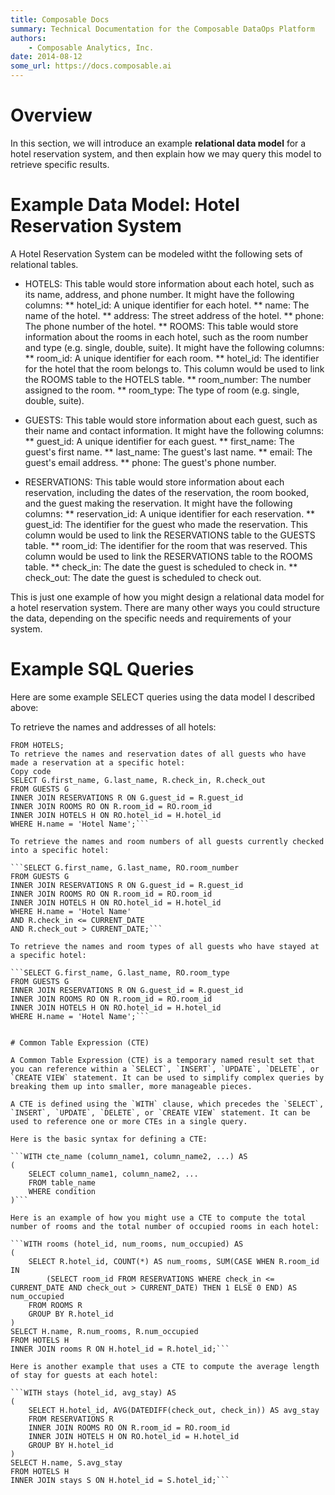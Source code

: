 ```yaml
---
title: Composable Docs
summary: Technical Documentation for the Composable DataOps Platform
authors:
    - Composable Analytics, Inc.
date: 2014-08-12
some_url: https://docs.composable.ai
---
```


# Overview 

In this section, we will introduce an example **relational data model** for a hotel reservation system, and then explain how we may query this model to retrieve specific results.

# Example Data Model: Hotel Reservation System

A Hotel Reservation System can be modeled witht the following sets of relational tables.

* HOTELS: This table would store information about each hotel, such as its name, address, and phone number. It might have the following columns:
** hotel_id: A unique identifier for each hotel.
** name: The name of the hotel.
** address: The street address of the hotel.
** phone: The phone number of the hotel.
** ROOMS: This table would store information about the rooms in each hotel, such as the room number and type (e.g. single, double, suite). It might have the following columns:
** room_id: A unique identifier for each room.
** hotel_id: The identifier for the hotel that the room belongs to. This column would be used to link the ROOMS table to the HOTELS table.
** room_number: The number assigned to the room.
** room_type: The type of room (e.g. single, double, suite).

* GUESTS: This table would store information about each guest, such as their name and contact information. It might have the following columns:
** guest_id: A unique identifier for each guest.
** first_name: The guest's first name.
** last_name: The guest's last name.
** email: The guest's email address.
** phone: The guest's phone number.

* RESERVATIONS: This table would store information about each reservation, including the dates of the reservation, the room booked, and the guest making the reservation. It might have the following columns:
** reservation_id: A unique identifier for each reservation.
** guest_id: The identifier for the guest who made the reservation. This column would be used to link the RESERVATIONS table to the GUESTS table.
** room_id: The identifier for the room that was reserved. This column would be used to link the RESERVATIONS table to the ROOMS table.
** check_in: The date the guest is scheduled to check in.
** check_out: The date the guest is scheduled to check out.

This is just one example of how you might design a relational data model for a hotel reservation system. There are many other ways you could structure the data, depending on the specific needs and requirements of your system.

# Example SQL Queries

Here are some example SELECT queries using the data model I described above:

To retrieve the names and addresses of all hotels:
```SELECT name, address
FROM HOTELS;
To retrieve the names and reservation dates of all guests who have made a reservation at a specific hotel:
Copy code
SELECT G.first_name, G.last_name, R.check_in, R.check_out
FROM GUESTS G
INNER JOIN RESERVATIONS R ON G.guest_id = R.guest_id
INNER JOIN ROOMS RO ON R.room_id = RO.room_id
INNER JOIN HOTELS H ON RO.hotel_id = H.hotel_id
WHERE H.name = 'Hotel Name';```

To retrieve the names and room numbers of all guests currently checked into a specific hotel:

```SELECT G.first_name, G.last_name, RO.room_number
FROM GUESTS G
INNER JOIN RESERVATIONS R ON G.guest_id = R.guest_id
INNER JOIN ROOMS RO ON R.room_id = RO.room_id
INNER JOIN HOTELS H ON RO.hotel_id = H.hotel_id
WHERE H.name = 'Hotel Name'
AND R.check_in <= CURRENT_DATE
AND R.check_out > CURRENT_DATE;```

To retrieve the names and room types of all guests who have stayed at a specific hotel:

```SELECT G.first_name, G.last_name, RO.room_type
FROM GUESTS G
INNER JOIN RESERVATIONS R ON G.guest_id = R.guest_id
INNER JOIN ROOMS RO ON R.room_id = RO.room_id
INNER JOIN HOTELS H ON RO.hotel_id = H.hotel_id
WHERE H.name = 'Hotel Name';```


# Common Table Expression (CTE)

A Common Table Expression (CTE) is a temporary named result set that you can reference within a `SELECT`, `INSERT`, `UPDATE`, `DELETE`, or `CREATE VIEW` statement. It can be used to simplify complex queries by breaking them up into smaller, more manageable pieces.

A CTE is defined using the `WITH` clause, which precedes the `SELECT`, `INSERT`, `UPDATE`, `DELETE`, or `CREATE VIEW` statement. It can be used to reference one or more CTEs in a single query.

Here is the basic syntax for defining a CTE:

```WITH cte_name (column_name1, column_name2, ...) AS
(
    SELECT column_name1, column_name2, ...
    FROM table_name
    WHERE condition
)```

Here is an example of how you might use a CTE to compute the total number of rooms and the total number of occupied rooms in each hotel:

```WITH rooms (hotel_id, num_rooms, num_occupied) AS
(
    SELECT R.hotel_id, COUNT(*) AS num_rooms, SUM(CASE WHEN R.room_id IN
        (SELECT room_id FROM RESERVATIONS WHERE check_in <= CURRENT_DATE AND check_out > CURRENT_DATE) THEN 1 ELSE 0 END) AS num_occupied
    FROM ROOMS R
    GROUP BY R.hotel_id
)
SELECT H.name, R.num_rooms, R.num_occupied
FROM HOTELS H
INNER JOIN rooms R ON H.hotel_id = R.hotel_id;```

Here is another example that uses a CTE to compute the average length of stay for guests at each hotel:

```WITH stays (hotel_id, avg_stay) AS
(
    SELECT H.hotel_id, AVG(DATEDIFF(check_out, check_in)) AS avg_stay
    FROM RESERVATIONS R
    INNER JOIN ROOMS RO ON R.room_id = RO.room_id
    INNER JOIN HOTELS H ON RO.hotel_id = H.hotel_id
    GROUP BY H.hotel_id
)
SELECT H.name, S.avg_stay
FROM HOTELS H
INNER JOIN stays S ON H.hotel_id = S.hotel_id;```
